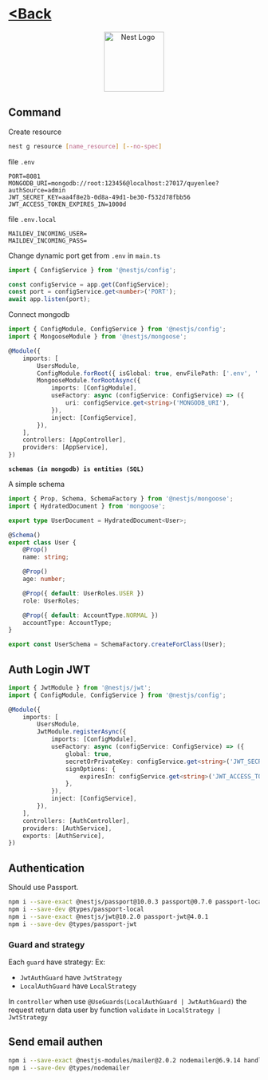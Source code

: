 # **[<Back](../README.md)**

<p align="center">
  <a href="http://nestjs.com/" target="blank"><img src="https://nestjs.com/img/logo-small.svg" width="120" alt="Nest Logo" /></a>
</p>

## Command

Create resource

```bash
nest g resource [name_resource] [--no-spec]
```

file `.env`

```.env
PORT=8081
MONGODB_URI=mongodb://root:123456@localhost:27017/quyenlee?authSource=admin
JWT_SECRET_KEY=aa4f8e2b-0d8a-49d1-be30-f532d78fbb56
JWT_ACCESS_TOKEN_EXPIRES_IN=1000d
```

file `.env.local`

```.env.local
MAILDEV_INCOMING_USER=
MAILDEV_INCOMING_PASS=
```

Change dynamic port get from `.env` in `main.ts`

```ts
import { ConfigService } from '@nestjs/config';

const configService = app.get(ConfigService);
const port = configService.get<number>('PORT');
await app.listen(port);
```

Connect mongodb

```ts
import { ConfigModule, ConfigService } from '@nestjs/config';
import { MongooseModule } from '@nestjs/mongoose';

@Module({
    imports: [
        UsersModule,
        ConfigModule.forRoot({ isGlobal: true, envFilePath: ['.env', '.env.local'] }),  // TODO: Khai bao env file path app read
        MongooseModule.forRootAsync({
            imports: [ConfigModule],
            useFactory: async (configService: ConfigService) => ({
                uri: configService.get<string>('MONGODB_URI'),
            }),
            inject: [ConfigService],
        }),
    ],
    controllers: [AppController],
    providers: [AppService],
})
```

**`schemas (in mongodb) is entities (SQL)`**

A simple schema

```ts
import { Prop, Schema, SchemaFactory } from '@nestjs/mongoose';
import { HydratedDocument } from 'mongoose';

export type UserDocument = HydratedDocument<User>;

@Schema()
export class User {
    @Prop()
    name: string;

    @Prop()
    age: number;

    @Prop({ default: UserRoles.USER })
    role: UserRoles;

    @Prop({ default: AccountType.NORMAL })
    accountType: AccountType;
}

export const UserSchema = SchemaFactory.createForClass(User);
```

## Auth Login JWT

```ts
import { JwtModule } from '@nestjs/jwt';
import { ConfigModule, ConfigService } from '@nestjs/config';

@Module({
    imports: [
        UsersModule,
        JwtModule.registerAsync({
            imports: [ConfigModule],
            useFactory: async (configService: ConfigService) => ({
                global: true,
                secretOrPrivateKey: configService.get<string>('JWT_SECRET_KEY'),
                signOptions: {
                    expiresIn: configService.get<string>('JWT_ACCESS_TOKEN_EXPIRES_IN'),
                },
            }),
            inject: [ConfigService],
        }),
    ],
    controllers: [AuthController],
    providers: [AuthService],
    exports: [AuthService],
})
```

## Authentication

Should use Passport.

```bash
npm i --save-exact @nestjs/passport@10.0.3 passport@0.7.0 passport-local@1.0.0
npm i --save-dev @types/passport-local
npm i --save-exact @nestjs/jwt@10.2.0 passport-jwt@4.0.1
npm i --save-dev @types/passport-jwt
```

### Guard and strategy

Each `guard` have strategy: Ex:

-   `JwtAuthGuard` have `JwtStrategy`
-   `LocalAuthGuard` have `LocalStrategy`

In `controller` when use `@UseGuards(LocalAuthGuard | JwtAuthGuard)` the request return data user by function `validate` in `LocalStrategy | JwtStrategy`

## Send email authen

```bash
npm i --save-exact @nestjs-modules/mailer@2.0.2 nodemailer@6.9.14 handlebars@4.7.8
npm i --save-dev @types/nodemailer
```
